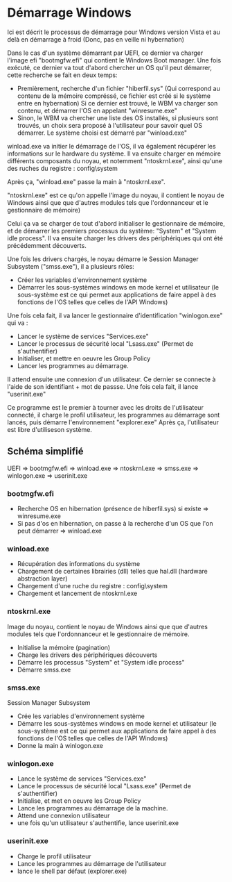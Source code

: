 # Démarrage Windows

Ici est décrit le processus de démarrage pour Windows version Vista et au delà en démarrage à froid (Donc, pas en veille ni hybernation)

Dans le cas d'un système démarrant par UEFI, ce dernier va charger l'image efi "bootmgfw.efi" qui contient le Windows Boot manager.
Une fois exécuté, ce dernier va tout d'abord chercher un OS qu'il peut démarrer, cette recherche se fait en deux temps:

- Premièrement, recherche d'un fichier "hiberfil.sys" (Qui correspond au contenu de la mémoire compréssé, ce fichier est créé si le système entre en hybernation)
Si ce dernier est trouvé, le WBM va charger son contenu, et démarrer l'OS en appelant "winresume.exe"
- Sinon, le WBM va chercher une liste des OS installés, si plusieurs sont trouvés, un choix sera proposé à l'utilisateur pour savoir quel OS démarrer. Le système choisi est démarré par "winload.exe"

winload.exe va initier le démarrage de l'OS, il va également récupérer les informations sur le hardware du système.
Il va ensuite charger en mémoire différents composants du noyau, et notemment "ntoskrnl.exe", ainsi qu'une des ruches du registre : config\system

Après ça, "winload.exe" passe la main à "ntoskrnl.exe".

"ntoskrnl.exe" est ce qu'on appelle l'image du noyau, il contient le noyau de Windows ainsi que que d'autres modules tels que l'ordonnanceur et le gestionnaire de mémoire)

Celui ça va se charger de tout d'abord initialiser le gestionnaire de mémoire, et de démarrer les premiers processus du système: "System" et "System idle process".
Il va ensuite charger les drivers des périphériques qui ont été précédemment découverts.

Une fois les drivers chargés, le noyau démarre le Session Manager Subsystem ("smss.exe"), il a plusieurs rôles:

- Créer les variables d'environnement système
- Démarrer les sous-systèmes windows en mode kernel et utilisateur (le sous-système est ce qui permet aux applications de faire appel à des fonctions de l'OS telles que celles de l'API Windows)

Une fois cela fait, il va lancer le gestionnaire d'identification "winlogon.exe" qui va :
- Lancer le système de services "Services.exe"
- Lancer le processus de sécurité local "Lsass.exe" (Permet de s'authentifier)
- Initialiser, et mettre en oeuvre les Group Policy
- Lancer les programmes au démarrage.

Il attend ensuite une connexion d'un utilisateur. Ce dernier se connecte à l'aide de son identifiant + mot de passse.
Une fois cela fait, il lance "userinit.exe"

Ce programme est le premier à tourner avec les droits de l'utilisateur connecté, il charge le profil utilisateur, les programmes au démarrage sont lancés, puis démarre l'environnement "explorer.exe"
Après ça, l'utilisateur est libre d'utiliseson système.

## Schéma simplifié

UEFI => bootmgfw.efi => winload.exe => ntoskrnl.exe => smss.exe => winlogon.exe => userinit.exe

### bootmgfw.efi
- Recherche OS en hibernation (présence de hiberfil.sys) si existe => winresume.exe
- Si pas d'os en hibernation, on passe à la recherche d'un OS que l'on peut démarrer => winload.exe

### winload.exe
- Récupération des informations du système
- Chargement de certaines librairies (dll) telles que hal.dll (hardware abstraction layer)
- Chargement d'une ruche du registre : config\system
- Chargement et lancement de ntoskrnl.exe

### ntoskrnl.exe
Image du noyau, contient le noyau de Windows ainsi que que d'autres modules tels que l'ordonnanceur et le gestionnaire de mémoire.
- Initialise la mémoire (pagination)
- Charge les drivers des périphériques découverts
- Démarre les processus "System" et "System idle process"
- Démarre smss.exe

### smss.exe
Session Manager Subsystem
- Crée les variables d'environnement système
- Démarre les sous-systèmes windows en mode kernel et utilisateur (le sous-système est ce qui permet aux applications de faire appel à des fonctions de l'OS telles que celles de l'API Windows)
- Donne la main à winlogon.exe

### winlogon.exe
- Lance le système de services "Services.exe"
- Lance le processus de sécurité local "Lsass.exe" (Permet de s'authentifier)
- Initialise, et met en oeuvre les Group Policy
- Lance les programmes au démarrage de la machine.
- Attend une connexion utilisateur
- une fois qu'un utilisateur s'authentifie, lance userinit.exe

### userinit.exe
- Charge le profil utilisateur
- Lance les programmes au démarrage de l'utilisateur
- lance le shell par défaut (explorer.exe)




